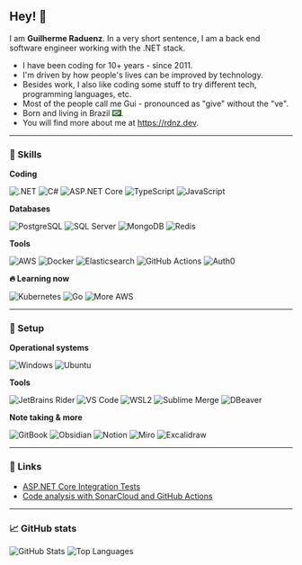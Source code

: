 ## Hey! 👋

I am **Guilherme Raduenz**. In a very short sentence, I am a back end software engineer working with the .NET stack.

- I have been coding for 10+ years - since 2011.
- I'm driven by how people's lives can be improved by technology.
- Besides work, I also like coding some stuff to try different tech, programming languages, etc.
- Most of the people call me Gui - pronounced as "give" without the "ve".
- Born and living in Brazil ![Brazil](br.png).
- You will find more about me at https://rdnz.dev.

---

### 🧠 Skills

**Coding**

![.NET](https://img.shields.io/badge/-.NET-512bd4?logo=.net&style=flat)
![C#](https://img.shields.io/badge/-C%23-grey?logo=csharp&style=flat)
![ASP.NET Core](https://img.shields.io/badge/-ASP.NET_Core-grey?logo=.net&style=flat)
![TypeScript](https://img.shields.io/badge/-TypeScript-grey?logo=typescript&style=flat)
![JavaScript](https://img.shields.io/badge/-JavaScript-grey?logo=javascript&style=flat)

**Databases**

![PostgreSQL](https://img.shields.io/badge/-PostgreSQL-grey?logo=postgresql&style=flat)
![SQL Server](https://img.shields.io/badge/-SQL_Server-grey?logo=microsoftsqlserver&style=flat)
![MongoDB](https://img.shields.io/badge/-MongoDB-grey?logo=mongodb&style=flat)
![Redis](https://img.shields.io/badge/-Redis-grey?logo=redis&style=flat)

**Tools**

![AWS](https://img.shields.io/badge/-AWS-grey?logo=amazonaws&style=flat&logoColor=ff9900)
![Docker](https://img.shields.io/badge/-Docker-grey?logo=docker&style=flat)
![Elasticsearch](https://img.shields.io/badge/-Elasticsearch-grey?logo=elastic&style=flat)
![GitHub Actions](https://img.shields.io/badge/-GitHub_Actions-grey?logo=githubactions&style=flat)
![Auth0](https://img.shields.io/badge/-Auth0-grey?logo=auth0&style=flat)

**🔥 Learning now**

![Kubernetes](https://img.shields.io/badge/-Kubernetes-grey?logo=kubernetes&style=flat)
![Go](https://img.shields.io/badge/-Go-grey?logo=go&style=flat)
![More AWS](https://img.shields.io/badge/-AWS_(expanding!)-grey?logo=amazonaws&style=flat&logoColor=ff9900)

---

### 🔧 Setup

**Operational systems**

![Windows](https://img.shields.io/badge/Windows-installed-blue?logo=windows&style=flat&logoColor=00BCF2)
![Ubuntu](https://img.shields.io/badge/Ubuntu-on_WSL2_&_EC2-blue?logo=ubuntu&style=flat)

**Tools**

![JetBrains Rider](https://img.shields.io/badge/-JetBrains_Rider-grey?logo=rider&style=flat)
![VS Code](https://img.shields.io/badge/-Visual_Studio_Code-grey?logo=visualstudiocode&style=flat)
![WSL2](https://img.shields.io/badge/-WSL2-grey?logo=&style=flat)
![Sublime Merge](https://img.shields.io/badge/-Sublime_Merge-grey?logo=&style=flat)
![DBeaver](https://img.shields.io/badge/-DBeaver-grey?logo=&style=flat)

**Note taking & more**

![GitBook](https://img.shields.io/badge/-GitBook-grey?logo=gitbook&style=flat)
![Obsidian](https://img.shields.io/badge/-Obsidian-grey?logo=obsidian&logoColor=8060d3&style=flat)
![Notion](https://img.shields.io/badge/-Notion-grey?logo=notion&style=flat)
![Miro](https://img.shields.io/badge/-Miro-grey?logo=miro&style=flat)
![Excalidraw](https://img.shields.io/badge/-Excalidraw-grey?logo=&style=flat)

---

### 🔗 Links

- [ASP.NET Core Integration Tests](https://gui.rdnz.dev/.net-engineering/asp.net-core-integration-tests)
- [Code analysis with SonarCloud and GitHub Actions](https://gui.rdnz.dev/.net-engineering/code-analysis-with-sonarcloud-and-github-actions)

---

### 📈 GitHub stats

![GitHub Stats](https://github-readme-stats-weld-iota-99.vercel.app/api?username=graduenz&show_icons=true&line_height=27&count_private=true&theme=dark&include_all_commits=true)
![Top Languages](https://github-readme-stats-weld-iota-99.vercel.app/api/top-langs/?username=graduenz&theme=dark&langs_count=3)
